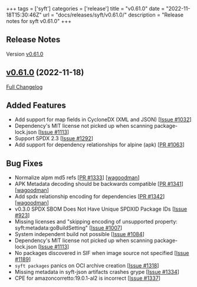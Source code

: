 +++
tags = ['syft']
categories = ['release']
title = "v0.61.0"
date = "2022-11-18T15:30:46Z"
url = "docs/releases/syft/v0.61.0/"
description = "Release notes for syft v0.61.0"
+++

## Release Notes

Version [v0.61.0](https://github.com/anchore/syft/releases/tag/v0.61.0)

## [v0.61.0](https://github.com/anchore/syft/tree/v0.61.0) (2022-11-18)

[Full Changelog](https://github.com/anchore/syft/compare/v0.60.3...v0.61.0)

## Added Features

- Add support for map fields in CycloneDX (XML and JSON) [[Issue #1032](https://github.com/anchore/syft/issues/1032)]
- Dependency's MIT license not picked up when scanning package-lock.json [[Issue #1113](https://github.com/anchore/syft/issues/1113)]
- Support SPDX 2.3 [[Issue #1292](https://github.com/anchore/syft/issues/1292)]
- Add support for dependency relationships for alpine (apk) [[PR #1063](https://github.com/anchore/syft/pull/1063)] 

## Bug Fixes

- Normalize alpm md5 refs [[PR #1333](https://github.com/anchore/syft/pull/1333)] [[wagoodman](https://github.com/wagoodman)]
- APK Metadata decoding should be backwards compatible [[PR #1341](https://github.com/anchore/syft/pull/1341)] [[wagoodman](https://github.com/wagoodman)]
- Add spdx relationship encoding for dependencies [[PR #1342](https://github.com/anchore/syft/pull/1342)] [[wagoodman](https://github.com/wagoodman)]
- v0.3.0 SPDX SBOM Does Not Have Unique SPDXID Package IDs [[Issue #923](https://github.com/anchore/syft/issues/923)]
- Missing licenses and "skipping encoding of unsupported property: syft:metadata:goBuildSetting" [[Issue #1007](https://github.com/anchore/syft/issues/1007)]
- System independent build not possible [[Issue #1084](https://github.com/anchore/syft/issues/1084)]
- Dependency's MIT license not picked up when scanning package-lock.json [[Issue #1113](https://github.com/anchore/syft/issues/1113)]
- No packages discovered in SIF when image source not specified [[Issue #1189](https://github.com/anchore/syft/issues/1189)]
- `syft packages` panics on OCI archive creation [[Issue #1318](https://github.com/anchore/syft/issues/1318)]
- Missing metadata in syft-json artifacts crashes grype [[Issue #1334](https://github.com/anchore/syft/issues/1334)]
- CPE for amazoncorretto:19.0.1-al2 is incorrect [[Issue #1337](https://github.com/anchore/syft/issues/1337)]
